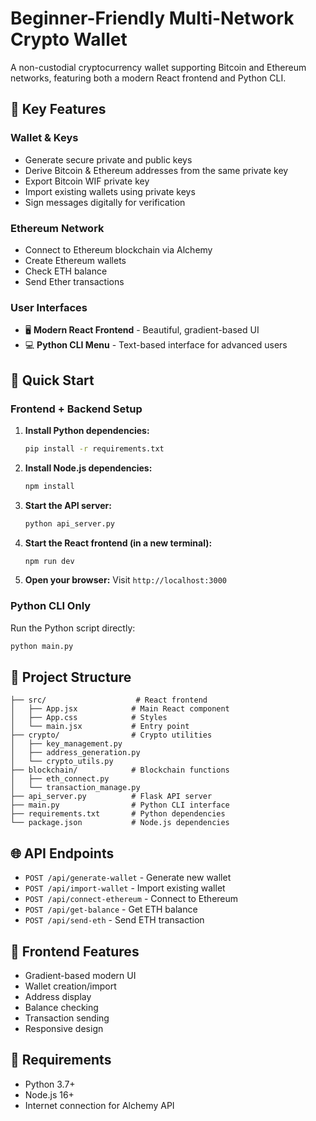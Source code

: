 # Beginner-Friendly Multi-Network Crypto Wallet

A non-custodial cryptocurrency wallet supporting Bitcoin and Ethereum networks, featuring both a modern React frontend and Python CLI.

## 🎯 Key Features

### Wallet & Keys
- Generate secure private and public keys
- Derive Bitcoin & Ethereum addresses from the same private key
- Export Bitcoin WIF private key
- Import existing wallets using private keys
- Sign messages digitally for verification

### Ethereum Network
- Connect to Ethereum blockchain via Alchemy
- Create Ethereum wallets
- Check ETH balance
- Send Ether transactions

### User Interfaces
- 🖥️ **Modern React Frontend** - Beautiful, gradient-based UI
- 💻 **Python CLI Menu** - Text-based interface for advanced users

## 🚀 Quick Start

### Frontend + Backend Setup

1. **Install Python dependencies:**
   ```bash
   pip install -r requirements.txt
   ```

2. **Install Node.js dependencies:**
   ```bash
   npm install
   ```

3. **Start the API server:**
   ```bash
   python api_server.py
   ```

4. **Start the React frontend (in a new terminal):**
   ```bash
   npm run dev
   ```

5. **Open your browser:**
   Visit `http://localhost:3000`

### Python CLI Only

Run the Python script directly:
```bash
python main.py
```

## 📁 Project Structure

```
├── src/                    # React frontend
│   ├── App.jsx            # Main React component
│   ├── App.css            # Styles
│   └── main.jsx           # Entry point
├── crypto/                # Crypto utilities
│   ├── key_management.py
│   ├── address_generation.py
│   └── crypto_utils.py
├── blockchain/            # Blockchain functions
│   ├── eth_connect.py
│   └── transaction_manage.py
├── api_server.py          # Flask API server
├── main.py                # Python CLI interface
├── requirements.txt       # Python dependencies
└── package.json           # Node.js dependencies
```

## 🌐 API Endpoints

- `POST /api/generate-wallet` - Generate new wallet
- `POST /api/import-wallet` - Import existing wallet
- `POST /api/connect-ethereum` - Connect to Ethereum
- `POST /api/get-balance` - Get ETH balance
- `POST /api/send-eth` - Send ETH transaction

## 🎨 Frontend Features

- Gradient-based modern UI
- Wallet creation/import
- Address display
- Balance checking
- Transaction sending
- Responsive design

## 📝 Requirements

- Python 3.7+
- Node.js 16+
- Internet connection for Alchemy API
